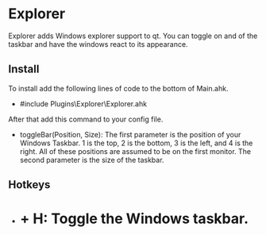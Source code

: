 Explorer
========

Explorer adds Windows explorer support to qt. You can toggle on and of the
taskbar and have the windows react to its appearance.

Install
-------

To install add the following lines of code to the bottom of Main.ahk.

-   #include Plugins\\Explorer\\Explorer.ahk

After that add this command to your config file.

-   toggleBar(Position, Size): The first parameter is the position of your
    Windows Taskbar. 1 is the top, 2 is the bottom, 3 is the left, and 4 is the
    right. All of these positions are assumed to be on the first monitor. The
    second parameter is the size of the taskbar.



Hotkeys
-------

-   # + H: Toggle the Windows taskbar.
